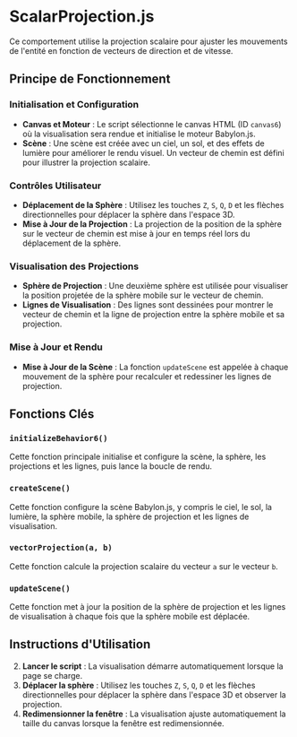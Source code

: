 # ScalarProjection.js

Ce comportement utilise la projection scalaire pour ajuster les mouvements de l'entité en fonction de vecteurs de direction et de vitesse.

## Principe de Fonctionnement

### Initialisation et Configuration
- **Canvas et Moteur** : Le script sélectionne le canvas HTML (ID `canvas6`) où la visualisation sera rendue et initialise le moteur Babylon.js.
- **Scène** : Une scène est créée avec un ciel, un sol, et des effets de lumière pour améliorer le rendu visuel. Un vecteur de chemin est défini pour illustrer la projection scalaire.

### Contrôles Utilisateur
- **Déplacement de la Sphère** : Utilisez les touches `Z`, `S`, `Q`, `D` et les flèches directionnelles pour déplacer la sphère dans l'espace 3D.
- **Mise à Jour de la Projection** : La projection de la position de la sphère sur le vecteur de chemin est mise à jour en temps réel lors du déplacement de la sphère.

### Visualisation des Projections
- **Sphère de Projection** : Une deuxième sphère est utilisée pour visualiser la position projetée de la sphère mobile sur le vecteur de chemin.
- **Lignes de Visualisation** : Des lignes sont dessinées pour montrer le vecteur de chemin et la ligne de projection entre la sphère mobile et sa projection.

### Mise à Jour et Rendu
- **Mise à Jour de la Scène** : La fonction `updateScene` est appelée à chaque mouvement de la sphère pour recalculer et redessiner les lignes de projection.

## Fonctions Clés

### `initializeBehavior6()`
Cette fonction principale initialise et configure la scène, la sphère, les projections et les lignes, puis lance la boucle de rendu.

### `createScene()`
Cette fonction configure la scène Babylon.js, y compris le ciel, le sol, la lumière, la sphère mobile, la sphère de projection et les lignes de visualisation.

### `vectorProjection(a, b)`
Cette fonction calcule la projection scalaire du vecteur `a` sur le vecteur `b`.

### `updateScene()`
Cette fonction met à jour la position de la sphère de projection et les lignes de visualisation à chaque fois que la sphère mobile est déplacée.

## Instructions d'Utilisation
2. **Lancer le script** : La visualisation démarre automatiquement lorsque la page se charge.
3. **Déplacer la sphère** : Utilisez les touches `Z`, `S`, `Q`, `D` et les flèches directionnelles pour déplacer la sphère dans l'espace 3D et observer la projection.
4. **Redimensionner la fenêtre** : La visualisation ajuste automatiquement la taille du canvas lorsque la fenêtre est redimensionnée.

